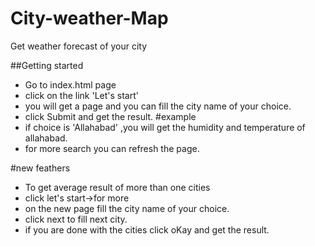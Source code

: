 # City-weather-Map
Get weather forecast of your city

##Getting started
* Go to index.html page 
* click on the link 'Let's start'
* you will get a page and you can fill the city name of your choice.
* click Submit and get the result.
#example
* if choice is 'Allahabad' ,you will get the humidity and temperature of allahabad.
* for more search you can refresh the page.

#new feathers
* To get average result of more than one cities
* click let's start->for more
* on the new page fill the city name of your choice.
* click next to fill next city.
* if you are done with the cities click oKay and get the result.
